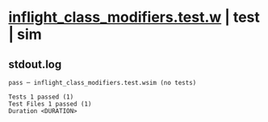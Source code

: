 # [inflight_class_modifiers.test.w](../../../../../examples/tests/valid/inflight_class_modifiers.test.w) | test | sim

## stdout.log
```log
pass ─ inflight_class_modifiers.test.wsim (no tests)
 
Tests 1 passed (1)
Test Files 1 passed (1)
Duration <DURATION>
```


